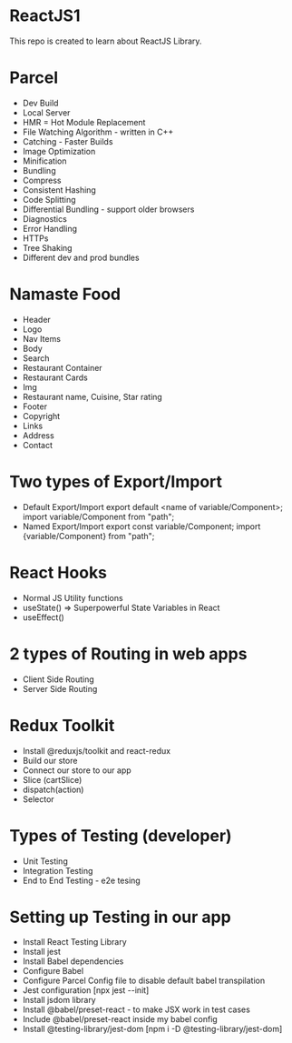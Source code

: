 # ReactJS1

This repo is created to learn about ReactJS Library.

# Parcel

- Dev Build
- Local Server
- HMR = Hot Module Replacement
- File Watching Algorithm - written in C++
- Catching - Faster Builds
- Image Optimization
- Minification
- Bundling
- Compress
- Consistent Hashing
- Code Splitting
- Differential Bundling - support older browsers
- Diagnostics
- Error Handling
- HTTPs
- Tree Shaking
- Different dev and prod bundles

# Namaste Food

- Header
- Logo
- Nav Items
- Body
- Search
- Restaurant Container
- Restaurant Cards
- Img
- Restaurant name, Cuisine, Star rating
- Footer
- Copyright
- Links
- Address
- Contact

# Two types of Export/Import

- Default Export/Import
  export default <name of variable/Component>;
  import variable/Component from "path";
- Named Export/Import
  export const variable/Component;
  import {variable/Component} from "path";

# React Hooks

- Normal JS Utility functions
- useState() => Superpowerful State Variables in React
- useEffect()

# 2 types of Routing in web apps

- Client Side Routing
- Server Side Routing

# Redux Toolkit

- Install @reduxjs/toolkit and react-redux
- Build our store
- Connect our store to our app
- Slice (cartSlice)
- dispatch(action)
- Selector

# Types of Testing (developer)

- Unit Testing
- Integration Testing
- End to End Testing - e2e tesing

# Setting up Testing in our app

- Install React Testing Library
- Install jest
- Install Babel dependencies
- Configure Babel
- Configure Parcel Config file to disable default babel transpilation
- Jest configuration [npx jest --init]
- Install jsdom library
- Install @babel/preset-react - to make JSX work in test cases
- Include @babel/preset-react inside my babel config
- Install @testing-library/jest-dom [npm i -D @testing-library/jest-dom]
